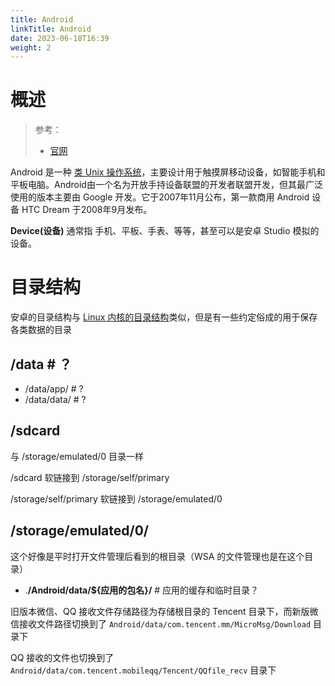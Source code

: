 ```yaml
---
title: Android
linkTitle: Android
date: 2023-06-18T16:39
weight: 2
---
```


# 概述

> 参考：
>
> - [官网](https://www.android.com/)

Android 是一种 [类 Unix 操作系统](/docs/1.操作系统/0.操作系统/类%20Unix%20操作系统/类%20Unix%20操作系统.md)，主要设计用于触摸屏移动设备，如智能手机和平板电脑。Android由一个名为开放手持设备联盟的开发者联盟开发，但其最广泛使用的版本主要由 Google 开发。它于2007年11月公布，第一款商用 Android 设备 HTC Dream 于2008年9月发布。

**Device(设备)** 通常指 手机、平板、手表、等等，甚至可以是安卓 Studio 模拟的设备。

# 目录结构

安卓的目录结构与 [Linux 内核的目录结构](/docs/1.操作系统/2.Kernel/6.Filesystem/FHS(文件系统层次标准).md)类似，但是有一些约定俗成的用于保存各类数据的目录

## /data # ？

- /data/app/ # ?
- /data/data/ # ?

## /sdcard

与 /storage/emulated/0 目录一样

/sdcard 软链接到 /storage/self/primary

/storage/self/primary 软链接到 /storage/emulated/0

## /storage/emulated/0/

这个好像是平时打开文件管理后看到的根目录（WSA 的文件管理也是在这个目录）

- .**/Android/data/${应用的包名}/** # 应用的缓存和临时目录？

旧版本微信、QQ 接收文件存储路径为存储根目录的 Tencent 目录下，而新版微信接收文件路径切换到了 `Android/data/com.tencent.mm/MicroMsg/Download` 目录下

QQ 接收的文件也切换到了 `Android/data/com.tencent.mobileqq/Tencent/QQfile_recv` 目录下
